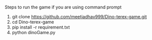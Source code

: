 
Steps to run the game if you are using command prompt

1. git clone https://github.com/meetjadhav999/Dino-terex-game.git
2. cd Dino-terex-game
3. pip install -r requirement.txt
4. python dinoGame.py
